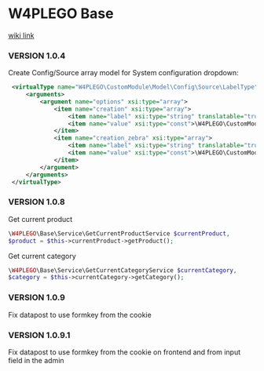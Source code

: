 W4PLEGO Base
=====================

[wiki link](https://pm.web4pro.com.ua/projects/lego-web4pro-base/wiki)

### VERSION 1.0.4

Create Config/Source array model for System configuration dropdown:
```xml
 <virtualType name="W4PLEGO\CustomModule\Model\Config\Source\LabelType" type="W4PLEGO\Base\Model\Config\Source\InputType">
     <arguments>
         <argument name="options" xsi:type="array">
             <item name="creation" xsi:type="array">
                 <item name="label" xsi:type="string" translatable="true">Label Creation</item>
                 <item name="value" xsi:type="const">\W4PLEGO\CustomModule\Helper\Config::LABEL_CREATION</item>
             </item>
             <item name="creation_zebra" xsi:type="array">
                 <item name="label" xsi:type="string" translatable="true">Label Creation Zebra</item>
                 <item name="value" xsi:type="const">\W4PLEGO\CustomModule\Helper\Config::LABEL_CREATION_ZEBRA</item>
             </item>
         </argument>
     </arguments>
 </virtualType>
```

### VERSION 1.0.8
Get current product 
```php
\W4PLEGO\Base\Service\GetCurrentProductService $currentProduct,
$product = $this->currentProduct->getProduct();
```

Get current category 
```php
\W4PLEGO\Base\Service\GetCurrentCategoryService $currentCategory,
$category = $this->currentCategory->getCategory();
```
### VERSION 1.0.9
Fix datapost to use formkey from the cookie

### VERSION 1.0.9.1
Fix datapost to use formkey from the cookie on frontend and from input field in the admin
